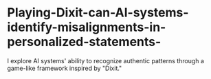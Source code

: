 # Playing-Dixit-can-AI-systems-identify-misalignments-in-personalized-statements-
I explore AI systems' ability to recognize authentic  patterns through a game-like framework inspired by "Dixit."  
